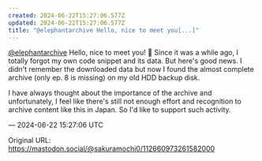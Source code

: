 ```yaml
---
created: 2024-06-22T15:27:06.577Z
updated: 2024-06-22T15:27:06.577Z
title: "@elephantarchive Hello, nice to meet you[...]"
---
```


<p><span class="h-card" translate="no"><a href="https://mastodon.social/@elephantarchive" class="u-url mention">@<span>elephantarchive</span></a></span> Hello, nice to meet you! 🙂 Since it was a while ago, I totally forgot my own code snippet and its data. But here&#39;s good news. I didn&#39;t remember the downloaded data but now I found the almost complete archive (only ep. 8 is missing) on my old HDD backup disk.</p><p>I have always thought about the importance of the archive and unfortunately, I feel like there&#39;s still not enough effort and recognition to archive content like this in Japan. So I&#39;d like to support such activity.</p>

&mdash; 2024-06-22 15:27:06 UTC

Original URL: https://mastodon.social/@sakuramochi0/112660973261582000
